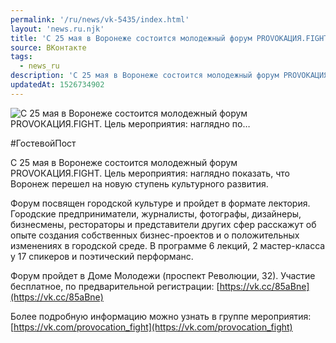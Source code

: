 ```yaml
---
permalink: '/ru/news/vk-5435/index.html'
layout: 'news.ru.njk'
title: 'С 25 мая в Воронеже состоится молодежный форум PROVOКАЦИЯ.FIGHT. Цель мероприятия: наглядно по'
source: ВКонтакте
tags:
  - news_ru
description: 'С 25 мая в Воронеже состоится молодежный форум PROVOКАЦИЯ.FIGHT. Цель мероприятия: наглядно по…'
updatedAt: 1526734902
---
```

![С 25 мая в Воронеже состоится молодежный форум PROVOКАЦИЯ.FIGHT. Цель мероприятия: наглядно по…](https://sun9-75.userapi.com/impf/GWm6SGnX0AmscttgVAMfnBsUK2nj83HmtbP50A/zbqDEG6-WWw.jpg?size=1280x852&quality=96&sign=fd372f4792f886c766ee02db9d7b08ff&c_uniq_tag=BU8BtbFx09Y99PpscZe3n0IGRxivCsOZadD9FnZHu6Y&type=album)

#ГостевойПост

С 25 мая в Воронеже состоится молодежный форум PROVOКАЦИЯ.FIGHT. Цель мероприятия: наглядно показать, что Воронеж перешел на новую ступень культурного развития.

Форум посвящен городской культуре и пройдет в формате лектория. Городские предприниматели, журналисты, фотографы, дизайнеры, бизнесмены, рестораторы и представители других сфер расскажут об опыте создания собственных бизнес-проектов и о положительных изменениях в городской среде. В программе 6 лекций, 2 мастер-класса у 17 спикеров и поэтический перформанс.

Форум пройдет в Доме Молодежи (проспект Революции, 32). Участие бесплатное, по предварительной регистрации: [https://vk.cc/85aBne](https://vk.cc/85aBne)

Более подробную информацию можно узнать в группе мероприятия: [https://vk.com/provocation_fight](https://vk.com/provocation_fight)
